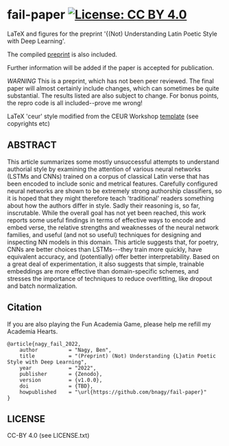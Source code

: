# fail-paper [![License: CC BY 4.0](https://img.shields.io/badge/License-CC%20BY%204.0-lightgrey.svg)](https://creativecommons.org/licenses/by/4.0/) 

LaTeX and figures for the preprint '{(Not) Understanding Latin Poetic Style with Deep Learning'.

The compiled [preprint](paper/fail.pdf) is also included.

Further information will be added if the paper is accepted for publication.

*WARNING* This is a preprint, which has not been peer reviewed. The final paper will almost certainly include changes, which can sometimes be quite substantial. The results listed are also subject to change. For bonus points, the repro code is all included--prove me wrong!

LaTeX 'ceur' style modified from the CEUR Workshop [template](paper/ceurart.cls) (see copyrights etc)

## ABSTRACT

This article summarizes some mostly unsuccessful attempts to understand
authorial style by examining the attention of various neural networks (LSTMs and
CNNs) trained on a corpus of classical Latin verse that has been encoded to
include sonic and metrical features. Carefully configured neural networks are
shown to be extremely strong authorship classifiers, so it is hoped that they
might therefore teach 'traditional' readers something about how the authors
differ in style. Sadly their reasoning is, so far, inscrutable. While the
overall goal has not yet been reached, this work reports some useful findings in
terms of effective ways to encode and embed verse, the relative strengths and
weaknesses of the neural network families, and useful (and not so useful)
techniques for designing and inspecting NN models in this domain. This article
suggests that, for poetry, CNNs are better choices than LSTMs---they train more
quickly, have equivalent accuracy, and (potentially) offer better
interpretability. Based on a great deal of experimentation, it also suggests
that simple, trainable embeddings are more effective than domain-specific
schemes, and stresses the importance of techniques to reduce overfitting, like
dropout and batch normalization.

## Citation

If you are also playing the Fun Academia Game, please help me refill my Academia Hearts.

```
@article{nagy_fail_2022,
    author          = "Nagy, Ben",
    title           = "(Preprint) (Not) Understanding {L}atin Poetic Style with Deep Learning",
    year            = "2022",
    publisher       = {Zenodo},
    version         = {v1.0.0},
    doi             = {TBD},
    howpublished    = "\url{https://github.com/bnagy/fail-paper}"
}
```

## LICENSE

CC-BY 4.0 (see LICENSE.txt)
